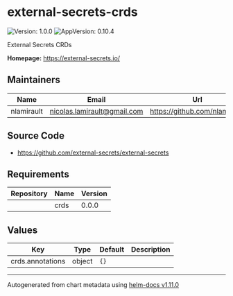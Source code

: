 # external-secrets-crds

![Version: 1.0.0](https://img.shields.io/badge/Version-1.0.0-informational?style=flat-square) ![AppVersion: 0.10.4](https://img.shields.io/badge/AppVersion-0.10.4-informational?style=flat-square)

External Secrets CRDs

**Homepage:** <https://external-secrets.io/>

## Maintainers

| Name       | Email                         | Url                             |
| ---------- | ----------------------------- | ------------------------------- |
| nlamirault | <nicolas.lamirault@gmail.com> | <https://github.com/nlamirault> |

## Source Code

- <https://github.com/external-secrets/external-secrets>

## Requirements

| Repository | Name | Version |
| ---------- | ---- | ------- |
|            | crds | 0.0.0   |

## Values

| Key              | Type   | Default | Description |
| ---------------- | ------ | ------- | ----------- |
| crds.annotations | object | `{}`    |             |

---

Autogenerated from chart metadata using [helm-docs v1.11.0](https://github.com/norwoodj/helm-docs/releases/v1.11.0)
